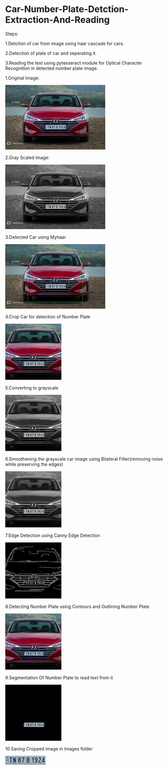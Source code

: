 # Car-Number-Plate-Detction-Extraction-And-Reading

Steps:

1.Detction of car from image using haar cascade for cars.

2.Detection of plate of car and seperating it.

3.Reading the text using pytesseract module for Optical Character Recognition in detected number plate image.

1.Original Image:

![](sample%20images/1.Original%20Image.jpg)
 



2.Gray Scaled Image:

![](sample%20images/2.Grayscle%20Image.jpg)
 



3.Detected Car using Myhaar

![](sample%20images/3.Resultant%20Image.jpg)




4.Crop Car for detection of Number Plate

![](sample%20images/4.Detected%20Car.jpg)
 



5.Converting to grayscale

![](sample%20images/5.Detected%20Car%20Gray.jpg)
 



6.Smoothening the grayscale car image using Bilateral Filter(removing noise while preserving the edges)

![](sample%20images/6.Smoothen%20Car%20Gray.jpg)
 



7.Edge Detection using Canny Edge Detection

![](sample%20images/7.Edge%20Detection%20Car%20Gray.jpg)
 



8.Detecting Number Plate using Contours and Outlining Number Plate 

![](sample%20images/8.Detected%20number%20plate.jpg)
 



9.Segmentation Of Number Plate to read text from it

![](sample%20images/9.Number%20plate.jpg)
 



10.Saving Cropped image in Images folder

![](sample%20images/10.Only%20Number%20plate.jpg)
 


